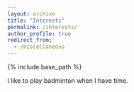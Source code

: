 ```yaml
---
layout: archive
title: "Interests"
permalink: /interests/
author_profile: true
redirect_from:
  - /miscellaneous
---
```


{% include base_path %}

I like to play badminton when I have time.
